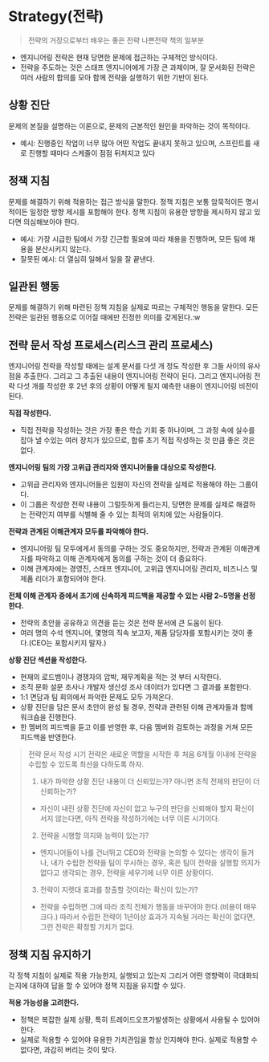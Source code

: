 # Strategy(전략)
> 전략의 거장으로부터 배우는 좋은 전략 나쁜전략 책의 일부분

- 엔지니어링 전략은 현재 당면한 문제에 접근하는 구체적인 방식이다.
- 전략을 주도하는 것은 스태프 엔지니어에게 가장 큰 과제이며, 잘 문서화된 전략은 여러 사람의 합의를 모아 함께 전략을 실행하기 위한 기반이 된다.

## 상황 진단
문제의 본질을 설명하는 이론으로, 문제의 근본적인 원인을 파악하는 것이 목적이다.
- 예시: 진행중인 작업이 너무 많아 어떤 작업도 끝내지 못하고 있으며, 스프린트를 새로 진행할 때마다 스케줄이 점점 뒤처지고 있다

## 정잭 지침
문제를 해결하기 위해 적용하는 접근 방식을 말한다. 정책 지침은 보통 암묵적이든 명시적이든 일정한 방향 제시를 포함해야 한다. 정책 지침이 유용한 방향을 제시하지 않고 있다면 의심해보아야 한다.
- 예시: 가장 시급한 팀에서 가장 긴근합 필요에 따라 채용을 진행하며, 모든 팀에 채용을 분산시키지 않는다.
- 잘못된 예시: 더 열심히 일해서 일을 잘 끝낸다.

## 일관된 행동
문제를 해결하기 위해 마련된 정책 지침을 실제로 따르는 구체적인 행동을 말한다.
모든 전략은 일관된 행동으로 이어질 때에만 진정한 의미를 갖게된다.:w

## 전략 문서 작성 프로세스(리스크 관리 프로세스)

엔지니어링 전략을 작성할 때에는 설계 문서를 다섯 개 정도 작성한 후 그들 사이의 유사점을 추출한다. 그리고 그 추출된 내용이 엔지니어링 전략이 된다.
그리고 엔지니어링 전략 다섯 개를 작성한 후 2년 후의 상황이 어떻게 될지 예측한 내용이 엔지니어링 비전이 된다.

**직접 작성한다.**
- 직접 전략을 작성하는 것은 가장 좋은 학습 기회 중 하나이며, 그 과정 속에 실수를 잡아 낼 수있는 여러 장치가 있으므로, 합류 초기 직접 작성하는 것 만큼 좋은 것은 없다.

**엔지니어링 팀의 가장 고위급 관리자와 엔지니어들을 대상으로 작성한다.**
- 고위급 관리자와 엔지니어들은 임원이 자신의 전략을 실제로 적용해야 하는 그룹이다.
- 이 그룹은 작성한 전략 내용이 그럴듯하게 들리는지, 당면한 문제를 실제로 해결하는 전략인지 여부를 식별해 줄 수 있는 최적의 위치에 있는 사람들이다.

**전략과 관계된 이해관계자 모두를 파악해야 한다.**
- 엔지니어링 팀 모두에게서 동의를 구하는 것도 중요하지만, 전략과 관계된 이해관계자를 파악하고 이해 관계자에게 동의를 구하는 것이 더 중요하다.
- 이해 관계자에는 경영진, 스태프 엔지니어, 고위급 엔지니어링 관리자, 비즈니스 및 제품 리더가 포함되어야 한다.

**전체 이해 관계자 중에서 초기에 신속하게 피드백을 제공할 수 있는 사람 2~5명을 선정한다.**
- 전략의 초안을 공유하고 의견을 듣는 것은 전략 문서에 큰 도움이 된다.
- 여러 명의 수석 엔지니어, 몇명의 직속 보고자, 제품 담당자를 포함시키는 것이 좋다.(CEO는 포함시키지 말자.)

**상황 진단 섹션을 작성한다.**
- 현재의 로드뱀이나 경쟁자의 압박, 재무계획을 적는 것 부터 시작한다.
- 조직 문화 설문 조사나 개발자 생산성 조사 데이터가 있다면 그 결과를 포함한다.
- 1:1 면담과 팀 회의에서 파악한 문제도 모두 가져온다.
- 상황 진단을 담은 문서 초안이 완성 될 경우, 전략과 관련된 이해 관계자들과 함께 워크숍을 진행한다.
- 한 멤버의 피드백을 듣고 이를 반영한 후, 다음 멤버와 검토하는 과정을 거쳐 모든 피드백을 반영한다.

>전략 문서 작성 시기
> 전략은 새로운 역할을 시작한 후 처음 6개월 이내에 전략을 수립할 수 있도록 최선을 다하도록 하자.
> 1. 내가 파악한 상황 진단 내용이 더 신뢰있는가? 아니면 조직 전체의 판단이 더 신뢰하는가?
>   - 자신이 내린 상황 진단에 자신이 없고 누구의 판단을 신뢰해야 할지 확신이 서지 않는다면, 아직 전략을 작성하기에는 너무 이른 시기이다.
> 2. 전략을 시행할 의지와 능력이 있는가?
>   - 엔지니어들이 나를 건너뛰고 CEO와 전략을 논의할 수 있다는 생각이 들거나, 내가 수립한 전략을 팀이 무시하는 경우, 혹은 팀이 전략을 실행할 의지가 없다고 생각되는 경우, 전략을 세우기에 너무 이른 상황이다.
> 3. 전략이 지렛대 효과를 창출할 것이라는 확신이 있는가?
>   - 전략을 수립하면 그에 따라 조직 전체가 행동을 바꾸어야 한다.(비용이 매우 크다.) 따라서 수립한 전략이 1년이상 효과가 지속될 거라는 확신이 없다면, 그런 전략은 확정할 가치가 없다.

## 정책 지침 유지하기

각 정책 지침이 실제로 적용 가능한지, 실행되고 있는지 그리거 어떤 영향력이 극대화되는지에 대하여 답을 할 수 있어야 정책 지침을 유지할 수 있다.

**적용 가능성을 고려한다.**

- 정책은 복잡한 실제 상황, 특히 트레이드오프가발생하는 상황에서 사용될 수 있어야 한다.
- 실제로 적용할 수 있어야 유용한 가치관임을 항상 인지해야 한다. 실제로 적용할 수 없다면, 과감히 버리는 것이 맞다.
